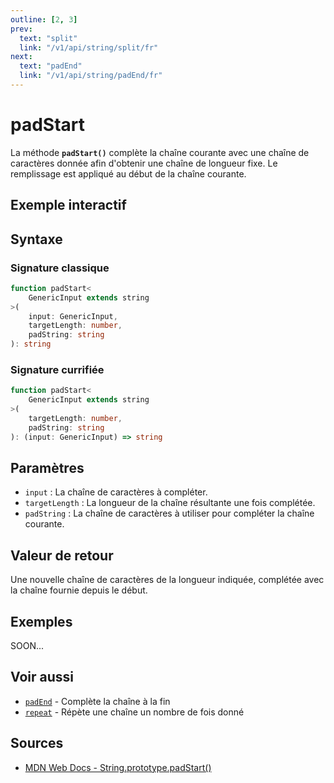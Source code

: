 ```yaml
---
outline: [2, 3]
prev:
  text: "split"
  link: "/v1/api/string/split/fr"
next:
  text: "padEnd"
  link: "/v1/api/string/padEnd/fr"
---
```


# padStart

La méthode **`padStart()`** complète la chaîne courante avec une chaîne de caractères donnée afin d'obtenir une chaîne de longueur fixe. Le remplissage est appliqué au début de la chaîne courante.

## Exemple interactif

<MonacoTSEditor
  src="/v1/api/string/padStart/examples/tryout.doc.ts"
  majorVersion="v1"
  height="200px"
/>

## Syntaxe

### Signature classique

```typescript
function padStart<
	GenericInput extends string
>(
	input: GenericInput,
	targetLength: number,
	padString: string
): string
```

### Signature currifiée

```typescript
function padStart<
	GenericInput extends string
>(
	targetLength: number,
	padString: string
): (input: GenericInput) => string
```

## Paramètres

- `input` : La chaîne de caractères à compléter.
- `targetLength` : La longueur de la chaîne résultante une fois complétée.
- `padString` : La chaîne de caractères à utiliser pour compléter la chaîne courante.

## Valeur de retour

Une nouvelle chaîne de caractères de la longueur indiquée, complétée avec la chaîne fournie depuis le début.

## Exemples

SOON...

## Voir aussi

- [`padEnd`](/v1/api/string/padEnd/fr) - Complète la chaîne à la fin
- [`repeat`](/v1/api/string/repeat/fr) - Répète une chaîne un nombre de fois donné

## Sources

- [MDN Web Docs - String.prototype.padStart()](https://developer.mozilla.org/fr-FR/docs/Web/JavaScript/Reference/Global_Objects/String/padStart)
